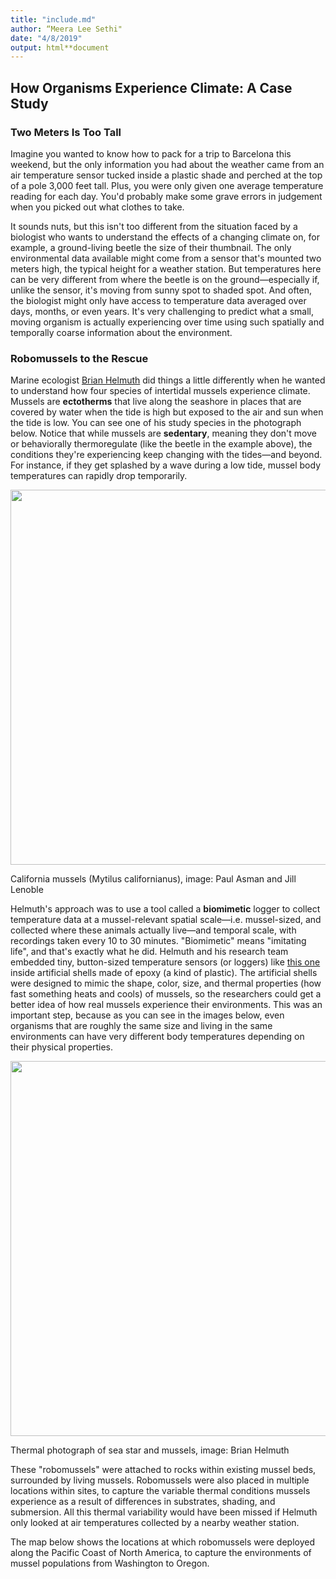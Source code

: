 ```yaml
---
title: "include.md"
author: “Meera Lee Sethi"
date: "4/8/2019"
output: html**document
---
```

## How Organisms Experience Climate: A Case Study

### Two Meters Is Too Tall
Imagine you wanted to know how to pack for a trip to Barcelona this weekend, but the only information you had about the weather came from an air temperature sensor tucked inside a plastic shade and perched at the top of a pole 3,000 feet tall. Plus, you were only given one average temperature reading for each day. You'd probably make some grave errors in judgement when you picked out what clothes to take. 

It sounds nuts, but this isn't too different from the situation faced by a biologist who wants to understand the effects of a changing climate on, for example, a ground-living beetle the size of their thumbnail. The only environmental data available might come from a sensor that's mounted two meters high, the typical height for a weather station. But temperatures here can be very different from where the beetle is on the ground—especially if, unlike the sensor, it's moving from sunny spot to shaded spot. And often, the biologist might only have access to temperature data averaged over days, months, or even years. It's very challenging to predict what a small, moving organism is actually experiencing over time using such spatially and temporally coarse information about the environment.

### Robomussels to the Rescue
Marine ecologist [Brian Helmuth](http://www.northeastern.edu/helmuthlab/People/Helmuth.html) did things a little differently when he wanted to understand how four species of intertidal mussels experience climate. Mussels are **ectotherms** that live along the seashore in places that are covered by water when the tide is high but exposed to the air and sun when the tide is low. You can see one of his study species in the photograph below. Notice that while mussels are **sedentary**, meaning they don't move or behaviorally thermoregulate (like the beetle in the example above), the conditions they're experiencing keep changing with the tides—and beyond. For instance, if they get splashed by a wave during a low tide, mussel body temperatures can rapidly drop temporarily.

<p align="center">
<img src="https://live.staticflickr.com/3751/9256019187_03d116d87f_c.jpg"/, width="600 px">
</p>
<p align="center">
<figcaption>California mussels (Mytilus californianus), image: Paul Asman and Jill Lenoble</figcaption>
</p>

Helmuth's approach was to use a tool called a **biomimetic** logger to collect temperature data at a mussel-relevant spatial scale—i.e. mussel-sized, and collected where these animals actually live—and temporal scale, with recordings taken every 10 to 30 minutes. "Biomimetic" means "imitating life", and that's exactly what he did. Helmuth and his research team embedded tiny, button-sized temperature sensors (or loggers) like [this one](https://envcoglobal.com/catalog/microclimate-monitoring/weather/microclimate-mini-loggers/datalogging-sensors/temperature-0) inside artificial shells made of epoxy (a kind of plastic). The artificial shells were designed to mimic the shape, color, size, and thermal properties (how fast something heats and cools) of mussels, so the researchers could get a better idea of how real mussels experience their environments. This was an important step, because as you can see in the images below, even organisms that are roughly the same size and living in the same environments can have very different body temperatures depending on their physical properties.

<p align="center">
<img src="https://raw.githubusercontent.com/trench-ed/trench-ed.github.io/master/assets/images/FLIR.jpg"/, width="600 px">
</p>
<p align="center">
<figcaption>Thermal photograph of sea star and mussels, image: Brian Helmuth</figcaption>
</p>

These "robomussels" were attached to rocks within existing mussel beds, surrounded by living mussels. Robomussels were also placed in multiple locations within sites, to capture the variable thermal conditions mussels experience as a result of differences in substrates, shading, and submersion. All this thermal variability would have been missed if Helmuth only looked at air temperatures collected by a nearby weather station. 

The map below shows the locations at which robomussels were deployed along the Pacific Coast of North America, to capture the environments of mussel populations from Washington to Oregon.
